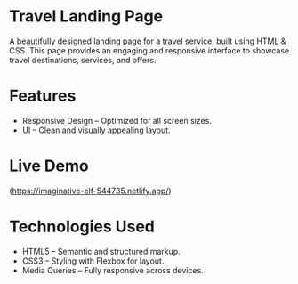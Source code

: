 # Travel Landing Page

A beautifully designed landing page for a travel service, built using HTML & CSS. This page provides an engaging and responsive interface to showcase travel destinations, services, and offers.

# Features

- Responsive Design – Optimized for all screen sizes.
- UI – Clean and visually appealing layout.

# Live Demo

(https://imaginative-elf-544735.netlify.app/)

# Technologies Used

- HTML5 – Semantic and structured markup.
- CSS3 – Styling with Flexbox for layout.
- Media Queries – Fully responsive across devices.
